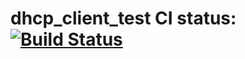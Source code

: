 
# dhcp_client_test CI status: [![Build Status](https://travis-ci.org/quangthanh010290/dhcp_client_test.svg?branch=master)](https://travis-ci.org/quangthanh010290/dhcp_client_test)
